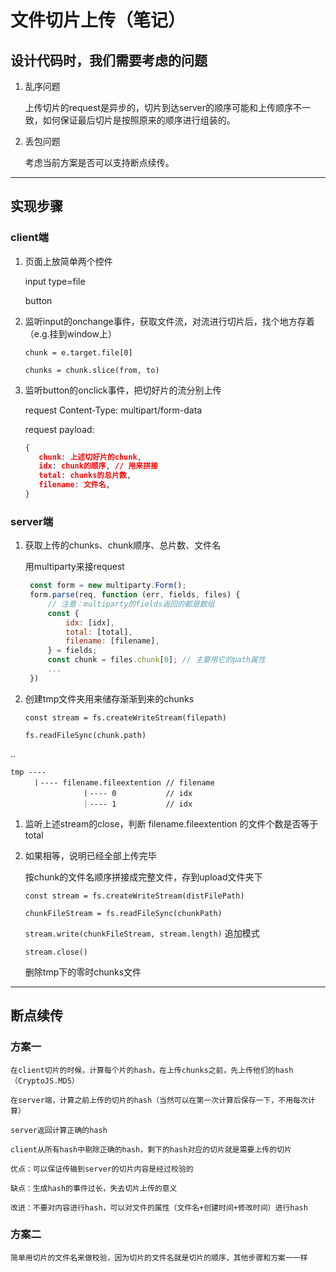 # 文件切片上传（笔记）

## 设计代码时，我们需要考虑的问题
1. 乱序问题
  
    上传切片的request是异步的，切片到达server的顺序可能和上传顺序不一致，如何保证最后切片是按照原来的顺序进行组装的。
   
2. 丢包问题
   
   考虑当前方案是否可以支持断点续传。

---

## 实现步骤

### client端

1. 页面上放简单两个控件
  
   input type=file

   button
   
2. 监听input的onchange事件，获取文件流，对流进行切片后，找个地方存着（e.g.挂到window上）
  
    `chunk = e.target.file[0]` 
    
    `chunks = chunk.slice(from, to)`

3. 监听button的onclick事件，把切好片的流分别上传

    request Content-Type: multipart/form-data
    
    request payload: 

    ```json
    {
       chunk: 上述切好片的chunk,
       idx: chunk的顺序, // 用来拼接
       total: chunks的总片数,
       filename: 文件名,
    }
    ```

### server端

1. 获取上传的chunks、chunk顺序、总片数、文件名
   
   用multiparty来接request

   ```js
    const form = new multiparty.Form();
    form.parse(req, function (err, fields, files) {
        // 注意：multiparty的fields返回的都是数组
        const {
            idx: [idx],
            total: [total],
            filename: [filename],
        } = fields;
        const chunk = files.chunk[0]; // 主要用它的path属性
        ...
    })
   ```

2. 创建tmp文件夹用来储存渐渐到来的chunks
   
    `const stream = fs.createWriteStream(filepath)`

    `fs.readFileSync(chunk.path)`

..

    tmp ----
         丨---- filename.fileextention // filename
                    丨---- 0           // idx
                    ｜---- 1           // idx

    

1. 监听上述stream的close，判断 filename.fileextention 的文件个数是否等于 total
   
2. 如果相等，说明已经全部上传完毕
    
    按chunk的文件名顺序拼接成完整文件，存到upload文件夹下
  
    `const stream = fs.createWriteStream(distFilePath)`
    
    `chunkFileStream = fs.readFileSync(chunkPath)`
    
    `stream.write(chunkFileStream, stream.length)` 追加模式
    
    `stream.close()`
  
    删除tmp下的零时chunks文件

---
## 断点续传

### 方案一

    在client切片的时候，计算每个片的hash，在上传chunks之前，先上传他们的hash（CryptoJS.MD5）

    在server端，计算之前上传的切片的hash（当然可以在第一次计算后保存一下，不用每次计算）
    
    server返回计算正确的hash
    
    client从所有hash中剔除正确的hash，剩下的hash对应的切片就是需要上传的切片

    优点：可以保证传输到server的切片内容是经过校验的

    缺点：生成hash的事件过长，失去切片上传的意义

    改进：不要对内容进行hash，可以对文件的属性（文件名+创建时间+修改时间）进行hash

### 方案二

    简单用切片的文件名来做校验，因为切片的文件名就是切片的顺序，其他步骤和方案一一样